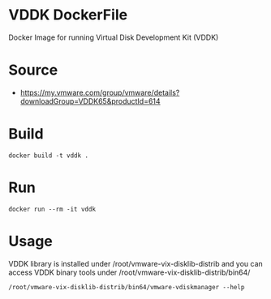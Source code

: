 # VDDK DockerFile

Docker Image for running Virtual Disk Development Kit (VDDK)

# Source

* https://my.vmware.com/group/vmware/details?downloadGroup=VDDK65&productId=614

# Build

```console
docker build -t vddk .
```

# Run

```console
docker run --rm -it vddk
```

# Usage

VDDK library is installed under /root/vmware-vix-disklib-distrib and you can access VDDK binary tools under /root/vmware-vix-disklib-distrib/bin64/

```console
/root/vmware-vix-disklib-distrib/bin64/vmware-vdiskmanager --help
```
